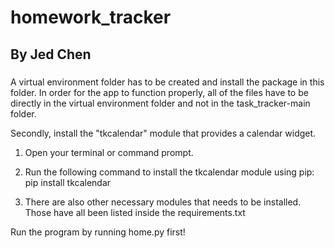 # homework_tracker

## By Jed Chen

###
A virtual environment folder has to be created and install the package in this folder. 
In order for the app to function properly, all of the files have to be directly in the virtual environment folder and not in the task_tracker-main folder. 

Secondly, install the "tkcalendar" module that provides a calendar widget. 
1. Open your terminal or command prompt.
2. Run the following command to install the tkcalendar module using pip: pip install tkcalendar
 
3. There are also other necessary modules that needs to be installed. Those have all been listed inside the requirements.txt

Run the program by running home.py first!



